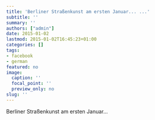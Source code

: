 ```yaml
---
title: 'Berliner Straßenkunst am ersten Januar... ...'
subtitle: ''
summary: ''
authors: ["admin"]
date: 2015-01-02
lastmod: 2015-01-02T16:45:23+01:00
categories: []
tags:
- facebook
- german
featured: no
image:
  caption: ''
  focal_point: ''
  preview_only: no
slug: ''
---
```

Berliner Straßenkunst am ersten Januar...


